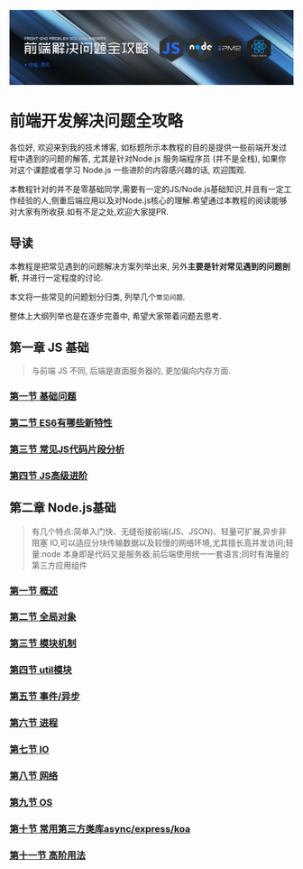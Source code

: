 ![node.js-background](/assets/FE-background.png)

# 前端开发解决问题全攻略

各位好, 欢迎来到我的技术博客, 如标题所示本教程的目的是提供一些前端开发过程中遇到的问题的解答, 尤其是针对Node.js 服务端程序员 (并不是全栈), 如果你对这个课题或者学习 Node.js 一些进阶的内容感兴趣的话, 欢迎围观.

本教程针对的并不是零基础同学,需要有一定的JS/Node.js基础知识,并且有一定工作经验的人,侧重后端应用以及对Node.js核心的理解.希望通过本教程的阅读能够对大家有所收获.如有不足之处,欢迎大家提PR.

## 导读

本教程是把常见遇到的问题解决方案列举出来, 另外**主要是针对常见遇到的问题剖析**, 并进行一定程度的讨论.

本文将一些常见的问题划分归类, 列举几个`常见问题`.

整体上大纲列举也是在逐步完善中, 希望大家带着问题去思考.

## 第一章 JS 基础

> 与前端 JS 不同, 后端是直面服务器的, 更加偏向内存方面.

### [第一节 基础问题](/zh-cn/js/common-1.md)

### [第二节 ES6有哪些新特性](/zh-cn/js/common-2.md)

### [第三节 常见JS代码片段分析](/zh-cn/js/common-3.md)

### [第四节 JS高级进阶](/zh-cn/js/common-4.md)

## 第二章 Node.js基础

> 有几个特点:简单入门快、无缝衔接前端(JS、JSON)、轻量可扩展,异步非阻塞 IO,可以适应分块传输数据以及较慢的网络环境,尤其擅长高并发访问;轻量:node 本身即是代码又是服务器;前后端使用统一一套语言;同时有海量的第三方应用组件

### [第一节 概述](/zh-cn/node-1.md)

### [第二节 全局对象](/zh-cn/node-2.md)

### [第三节 模块机制](/zh-cn/node-3.md)

### [第四节 util模块](/zh-cn/node-4.md)

### [第五节 事件/异步](/zh-cn/node-5.md)

### [第六节 进程](/zh-cn/node-6.md)

### [第七节 IO](/zh-cn/node-7.md)

### [第八节 网络](/zh-cn/node-8.md)

### [第九节 OS](/zh-cn/node-9.md)

### [第十节 常用第三方类库async/express/koa](/zh-cn/node-10.md)

### [第十一节 高阶用法](/zh-cn/node-11.md)


